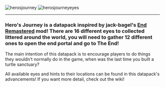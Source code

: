 ![herosjourney](https://github.com/user-attachments/assets/e3167a71-1a7a-4f4c-8d47-63d8357df479)
![herosjourneyeyes](https://github.com/user-attachments/assets/ce7a7bad-b878-463f-8725-1aaf2506c14f)


---

### Hero's Journey is a datapack inspired by jack-bagel's [End Remastered](https://modrinth.com/mod/endrem) mod! There are 16 different eyes to collected littered around the world, you will need to gather 12 different ones to open the end portal and go to The End!

The main intention of this datapack is to encourage players to do things they wouldn't normally do in the game, when was the last time you built a turtle sanctuary?

All available eyes and hints to their locations can be found in this datapack's advancements! If you want more detail, check out the wiki!
